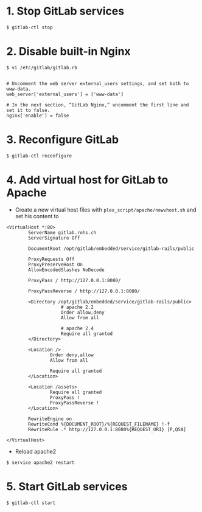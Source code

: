 # 1. Stop GitLab services
```
$ gitlab-ctl stop
```

# 2. Disable built-in Nginx
```
$ vi /etc/gitlab/gitlab.rb


# Uncomment the web server external_users settings, and set both to www-data.
web_server['external_users'] = ['www-data']

# In the next section, “GitLab Nginx,” uncomment the first line and set it to false.
nginx['enable'] = false
```

# 3. Reconfigure GitLab
```
$ gitlab-ctl reconfigure
```

# 4. Add virtual host for GitLab to Apache
- Create a new virtual host files with `plex_script/apache/newvhost.sh` and set his content to
```
<VirtualHost *:80>
        ServerName gitlab.rohs.ch
        ServerSignature Off

        DocumentRoot /opt/gitlab/embedded/service/gitlab-rails/public

        ProxyRequests Off
        ProxyPreserveHost On
        AllowEncodedSlashes NoDecode

        ProxyPass / http://127.0.0.1:8080/

        ProxyPassReverse / http://127.0.0.1:8080/

        <Directory /opt/gitlab/embedded/service/gitlab-rails/public>
                    # apache 2.2
                    Order allow,deny
                    Allow from all

                    # apache 2.4
                    Require all granted
        </Directory>

        <Location />
                Order deny,allow
                Allow from all

                Require all granted
        </Location>

        <Location /assets>
                Require all granted
                ProxyPass !
                ProxyPassReverse !
        </Location>

        RewriteEngine on
        RewriteCond %{DOCUMENT_ROOT}/%{REQUEST_FILENAME} !-f
        RewriteRule .* http://127.0.0.1:8080%{REQUEST_URI} [P,QSA]

</VirtualHost>

```
- Reload apache2
```
$ service apache2 restart
```

# 5. Start GitLab services
```
$ gitlab-ctl start
```